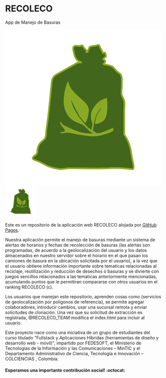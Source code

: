 # RECOLECO
App de Manejo de Basuras

![RECOLECO](https://github.com/jcnavarroh/EcoTrash/blob/master/web/app/assets/images/recoleco.svg) 
<img src="https://github.com/jcnavarroh/EcoTrash/blob/master/web/app/assets/images/recoleco.svg" alt="RECOLECO" style="width: 100px;"/>

Este es un repositorio de la aplicación web RECOLECO alojada por [GitHub Pages](http://pages.github.com).

Nuestra aplicación permite el manejo de basuras mediante un sistema de alertas de horarios y fechas de recolección de basuras (las alertas son programadas, de acuerdo a la geolocalización del usuario y los datos almacenados en nuestro servidor sobre el horario en el que pasan los camiones de basura en la ubicación solicitada por el usuario), a la vez que el usuario obtiene información importante sobre tematicas relacionadas al reciclaje, reutilización y reducción de desechos o basuras y se divierte con juegos sencillos relacionados a las tematicas anteriormente mencionadas, acumulando puntos que le permitiran compararse con otros usuarios en el ranking RECOLECO (c).


Los usuarios que manejan este repositorio, aprenden cosas como (servicios de geolocalización por poligonos de referencia), se permite agregar colaboradores, introducir cambios, usar una sucursal remota y enviar solicitudes de clonación. Una vez que su solicitud de extracción es registrada, @RECOLECO_TEAM modifica el index.html para incluir al usuario.

Este proyecto nace como una iniciativa de un grupo de estudiantes del curso titulado "Fullstack y Aplicaciones Híbridas (herramientas de diseño y desarrollo web - móvil)", impartido por FEDESOFT, el Ministerio de Tecnologías de la Información y las Comunicaciones – MinTIC y el Departamento Administrativo de Ciencia, Tecnología e Innovación – COLCIENCIAS , Colombia.


#### Esperamos una importante contribución social! :octocat:
